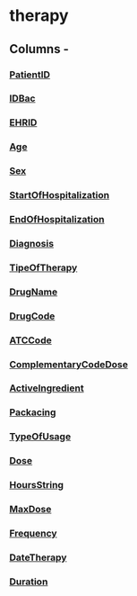 
# therapy

## Columns - 

### [PatientID](therapy/PatientID.md)
### [IDBac](therapy/IDBac.md)
### [EHRID](therapy/EHRID.md)
### [Age](therapy/Age.md)
### [Sex](therapy/Sex.md)
### [StartOfHospitalization](therapy/StartOfHospitalization.md)
### [EndOfHospitalization](therapy/EndOfHospitalization.md)
### [Diagnosis](therapy/Diagnosis.md)
### [TipeOfTherapy](therapy/TipeOfTherapy.md)
### [DrugName](therapy/DrugName.md)
### [DrugCode](therapy/DrugCode.md)
### [ATCCode](therapy/ATCCode.md)
### [ComplementaryCodeDose](therapy/ComplementaryCodeDose.md)
### [ActiveIngredient](therapy/ActiveIngredient.md)
### [Packacing](therapy/Packacing.md)
### [TypeOfUsage](therapy/TypeOfUsage.md)
### [Dose](therapy/Dose.md)
### [HoursString](therapy/HoursString.md)
### [MaxDose](therapy/MaxDose.md)
### [Frequency](therapy/Frequency.md)
### [DateTherapy](therapy/DateTherapy.md)
### [Duration](therapy/Duration.md)


